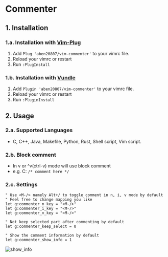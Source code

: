 # Commenter

## 1. Installation
### 1.a. Installation with [Vim-Plug](https://github.com/junegunn/vim-plug)
1. Add `Plug 'aben20807/vim-commenter'` to your vimrc file.
2. Reload your vimrc or restart
3. Run `:PlugInstall`

### 1.b. Installation with [Vundle](https://github.com/VundleVim/Vundle.vim)
1. Add `Plugin 'aben20807/vim-commenter'` to your vimrc file.
2. Reload your vimrc or restart
3. Run `:PluginInstall`

## 2. Usage
### 2.a. Supported Languages
+ C, C++, Java, Makefile, Python, Rust, Shell script, Vim script.

### 2.b. Block comment
+ In v or ^v(ctrl-v) mode will use block comment
+ e.g. C: `/* comment here */`

### 2.c. Settings
```vim
" Use <M-/> namely Alt+/ to toggle comment in n, i, v mode by default
" Feel free to change mapping you like
let g:commenter_n_key = "<M-/>"
let g:commenter_i_key = "<M-/>"
let g:commenter_v_key = "<M-/>"

" Not keep selected part after commenting by default
let g:commenter_keep_select = 0

" Show the comment information by default
let g:commenter_show_info = 1
```
![show\_info](https://imgur.com/x0GGgGd.png)
